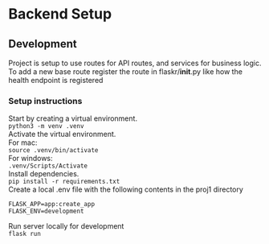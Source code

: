 # Backend Setup  

## Development  
Project is setup to use routes for API routes, and services for business logic. To add a new base route register the route in flaskr/__init__.py like how the health endpoint is registered
### Setup instructions  
  
Start by creating a virtual environment.  
```python3 -m venv .venv```  
Activate the virtual environment.  
For mac:  
```source .venv/bin/activate```  
For windows:  
```.venv/Scripts/Activate```  
Install dependencies.  
```pip install -r requirements.txt```  
Create a local .env file with the following contents in the proj1 directory  
```
FLASK_APP=app:create_app
FLASK_ENV=development
```
Run server locally for development  
```flask run```  